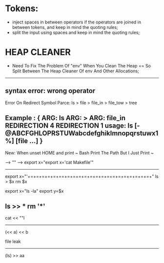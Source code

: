 # Tokens:

* inject spaces in between operators if the operators are joined in between tokens, and keep in mind the quoting rules;
* split the input using spaces and keep in mind the quoting rules;

# HEAP CLEANER

* Need To Fix The Problem Of "env" When You Clean The Heap == So Split Between The Heap Cleaner Of env And Other Allocations;
-----------------------------------------------

syntax error:
	wrong operator
-----------------------------------------------
Error On Redirect Symbol Parce:
	ls > file > file_in > file_tow > tree

Example :
{
	ARG: ls
	ARG: >
	ARG: file_in
	REDIRECTION 4
	REDIRECTION 1
	usage: ls [-@ABCFGHLOPRSTUWabcdefghiklmnopqrstuwx1%] [file ...]
}
-----------------------------------------------
New:
When unset HOME and print ~ Bash Print The Path But I Just Print ~

--> ""
--> export x="export x='cat Makefile'"

-----------------------------------------------
export x="'+=+=+=+=+=+==+=+=+=+=+=+=+=+=+=+=+=+=+=+=+=+"
ls > $x
rm $x

export x="ls -la"
export y=$x

ls >> *
rm '*'
-----------------------------------------------

cat << ""l

----------------------------------------

(<< a) << b

file leak

----------------------------------------

(ls) >> aa
